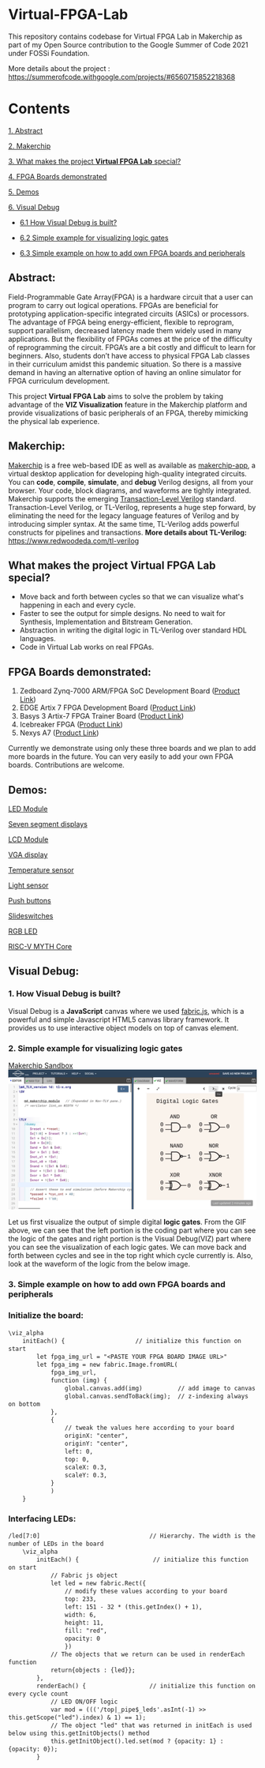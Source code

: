 # Virtual-FPGA-Lab
This repository contains codebase for Virtual FPGA Lab in Makerchip as part of my Open Source contribution to the Google Summer of Code 2021 under FOSSi Foundation. 

More details about the project : https://summerofcode.withgoogle.com/projects/#6560715852218368

# Contents
[1. Abstract](#abstract)

[2. Makerchip](#makerchip)

[3. What makes the project __Virtual FPGA Lab__ special?](#what-makes-the-project-virtual-fpga-lab-special)

[4. FPGA Boards demonstrated](#fpga-boards-demonstrated)

[5. Demos](#demos)

[6. Visual Debug](#visual-debug)
- [6.1 How Visual Debug is built?](#1-how-visual-debug-is-built)
    
- [6.2 Simple example for visualizing logic gates](#2-simple-example-for-visualizing-logic-gates)
    
- [6.3 Simple example on how to add own FPGA boards and peripherals](#3-simple-example-on-how-to-add-own-fpga-boards-and-peripherals)

## Abstract: 
Field-Programmable Gate Array(FPGA) is a hardware circuit that a user can program to carry out logical operations. FPGAs are beneficial for prototyping application-specific integrated circuits (ASICs) or processors. The advantage of FPGA being energy-efficient, flexible to reprogram, support parallelism, decreased latency made them widely used in many applications. But the flexibility of FPGAs comes at the price of the difficulty of reprogramming the circuit. FPGA’s are a bit costly and difficult to learn for beginners. Also, students don’t have access to physical FPGA Lab classes in their curriculum amidst this pandemic situation. So there is a massive demand in having an alternative option of having an online simulator for FPGA curriculum development. 

This project __Virtual FPGA Lab__ aims to solve the problem by taking advantage of the __VIZ Visualization__ feature in the Makerchip platform and provide visualizations of basic peripherals of an FPGA, thereby mimicking the physical lab experience.

## Makerchip:
[Makerchip](http://makerchip.com/) is a free web-based IDE as well as available as [makerchip-app](https://pypi.org/project/makerchip-app/), a virtual desktop application for developing high-quality integrated circuits. You can __code__, __compile__, __simulate__, and __debug__ Verilog designs, all from your browser. Your code, block diagrams, and waveforms are tightly integrated. Makerchip supports the emerging [Transaction-Level Verilog](http://tl-x.org/) standard. Transaction-Level Verilog, or TL-Verilog, represents a huge step forward, by eliminating the need for the legacy language features of Verilog and by introducing simpler syntax. At the same time, TL-Verilog adds powerful constructs for pipelines and transactions. __More details about TL-Verilog:__ https://www.redwoodeda.com/tl-verilog

## What makes the project __Virtual FPGA Lab__ special?
- Move back and forth between cycles so that we can visualize what's happening in each and every cycle.
- Faster to see the output for simple designs. No need to wait for Synthesis, Implementation and Bitstream Generation.
- Abstraction in writing the digital logic in TL-Verilog over standard HDL languages.
- Code in Virtual Lab works on real FPGAs. 

## FPGA Boards demonstrated:
1. Zedboard Zynq-7000 ARM/FPGA SoC Development Board ([Product Link](https://www.avnet.com/wps/portal/us/products/avnet-boards/avnet-board-families/zedboard/))
2. EDGE Artix 7 FPGA Development Board ([Product Link](https://allaboutfpga.com/product/edge-artix-7-fpga-development-board/))
3. Basys 3 Artix-7 FPGA Trainer Board ([Product Link](https://store.digilentinc.com/basys-3-artix-7-fpga-beginner-board-recommended-for-introductory-users/)) 
4. Icebreaker FPGA ([Product Link](https://1bitsquared.com/products/icebreaker))
5. Nexys A7 ([Product Link](https://store.digilentinc.com/nexys-a7-fpga-trainer-board-recommended-for-ece-curriculum/))

Currently we demonstrate using only these three boards and we plan to add more boards in the future. You can very easily to add your own FPGA boards. Contributions are welcome.

## Demos:
[LED Module](https://github.com/BalaDhinesh/Virtual-FPGA-Lab/blob/main/examples/led_counter.tlv)


[Seven segment displays](https://github.com/BalaDhinesh/Virtual-FPGA-Lab/blob/main/examples/seven_segment_counter.tlv) 


[LCD Module](https://github.com/BalaDhinesh/Virtual-FPGA-Lab/blob/main/examples/lcd_module.tlv) 


[VGA display](https://github.com/BalaDhinesh/Virtual-FPGA-Lab/blob/main/examples/vga_display.tlv)


[Temperature sensor](https://github.com/BalaDhinesh/Virtual-FPGA-Lab/blob/main/examples/temperature_sensor.tlv) 


[Light sensor](https://github.com/BalaDhinesh/Virtual-FPGA-Lab/blob/main/examples/light_sensor.tlv) 


[Push buttons](https://github.com/BalaDhinesh/Virtual-FPGA-Lab/blob/main/examples/pushbutton.tlv) 


[Slideswitches](https://github.com/BalaDhinesh/Virtual-FPGA-Lab/blob/main/examples/slideswitch.tlv) 


[RGB LED](https://github.com/BalaDhinesh/Virtual-FPGA-Lab/blob/main/examples/ice_rgb.tlv) 


[RISC-V MYTH Core](https://github.com/BalaDhinesh/Virtual-FPGA-Lab/blob/main/examples/riscv_myth_core.tlv) 

## Visual Debug:
### 1. How Visual Debug is built?
Visual Debug is a __JavaScript__ canvas where we used [fabric.js](http://fabricjs.com/), which is a powerful and simple Javascript HTML5 canvas library framework. It provides us to use interactive object models on top of canvas element.
### 2. Simple example for visualizing logic gates
[Makerchip Sandbox](http://makerchip.com/sandbox/0mZf5hLDQ/0X6hB6q)
![logic_gates](https://raw.githubusercontent.com/BalaDhinesh/ultra-maple-42121/master/images/logic_gates.gif)

Let us first visualize the output of simple digital **logic gates**. From the GIF above, we can see that the left portion is the coding part where you can see the logic of the gates and right portion is the Visual Debug(VIZ) part where you can see the visualization of each logic gates. We can move back and forth between cycles and see in the top right which cycle currently is. Also, look at the waveform of the logic from the below image.

### 3. Simple example on how to add own FPGA boards and peripherals
### Initialize the board:
```
\viz_alpha
    initEach() {                    // initialize this function on start
        let fpga_img_url = "<PASTE YOUR FPGA BOARD IMAGE URL>"
        let fpga_img = new fabric.Image.fromURL(
            fpga_img_url,
            function (img) {
                global.canvas.add(img)          // add image to canvas
                global.canvas.sendToBack(img);  // z-indexing always on bottom
            },
            {
                // tweak the values here according to your board
                originX: "center",
                originY: "center",
                left: 0,
                top: 0,
                scaleX: 0.3,
                scaleY: 0.3,
            }
            )
    }
```
### Interfacing LEDs:
```
/led[7:0]                               // Hierarchy. The width is the number of LEDs in the board
    \viz_alpha
        initEach() {                     // initialize this function on start
            // Fabric js object
            let led = new fabric.Rect({
                // modify these values according to your board
                top: 233,
                left: 151 - 32 * (this.getIndex() + 1),
                width: 6, 
                height: 11, 
                fill: "red",
                opacity: 0
                })
            // The objects that we return can be used in renderEach function
            return{objects : {led}}; 
        }, 
        renderEach() {                  // initialize this function on every cycle count
            // LED ON/OFF logic
            var mod = ((('/top|_pipe$_leds'.asInt(-1) >> this.getScope("led").index) & 1) == 1);
            // The object "led" that was returned in initEach is used below using this.getInitObjects() method
            this.getInitObject().led.set(mod ? {opacity: 1} : {opacity: 0});
        }
```
